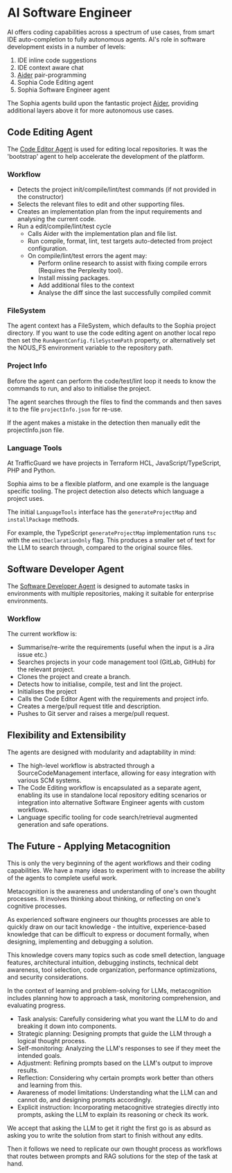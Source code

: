# AI Software Engineer

AI offers coding capabilities across a spectrum of use cases, from smart IDE auto-completion to fully autonomous agents. AI's role in software development exists in a number of levels:

1. IDE inline code suggestions
2. IDE context aware chat
3. [Aider](https://aider.chat/) pair-programming
4. Sophia Code Editing agent
5. Sophia Software Engineer agent

The Sophia agents build upon the fantastic project [Aider](https://aider.chat/), providing additional layers above it for more autonomous use cases.  


## Code Editing Agent

The [Code Editor Agent](https://github.com/TrafficGuard/nous/blob/main/src/swe/codeEditingAgent.ts) is used for editing local repositories. It was the 'bootstrap' agent to help accelerate the development of the platform.

### Workflow

- Detects the project init/compile/lint/test commands (if not provided in the constructor)
- Selects the relevant files to edit and other supporting files.
- Creates an implementation plan from the input requirements and analysing the current code.
- Run a edit/compile/lint/test cycle
    - Calls Aider with the implementation plan and file list.
    - Run compile, format, lint, test targets auto-detected from project configuration.
    - On compile/lint/test errors the agent may:
        - Perform online research to assist with fixing compile errors (Requires the Perplexity tool).
        - Install missing packages.
        - Add additional files to the context
        - Analyse the diff since the last successfully compiled commit

### FileSystem

The agent context has a FileSystem, which defaults to the Sophia project directory. If you want to use the code editing agent
on another local repo then set the `RunAgentConfig.fileSystemPath` property, or alternatively set the NOUS_FS environment variable to the repository path.

### Project Info

Before the agent can perform the code/test/lint loop it needs to know the commands to run, and also to initialise the project.

The agent searches through the files to find the commands and then saves it to the file `projectInfo.json` for re-use.

If the agent makes a mistake in the detection then manually edit the projectInfo.json file.

### Language Tools

At TrafficGuard we have projects in Terraform HCL, JavaScript/TypeScript, PHP and Python.
 
Sophia aims to be a flexible platform, and one example is the language specific tooling. The project detection also detects which language a project uses.

The initial `LanguageTools` interface has the `generateProjectMap` and `installPackage` methods.

For example, the TypeScript `generateProjectMap` implementation runs `tsc` with the `emitDeclarationOnly` flag. This produces a smaller set of text for the LLM to search through, compared to the original source files.


## Software Developer Agent

The [Software Developer Agent](https://github.com/TrafficGuard/nous/blob/main/src/swe/softwareDeveloperAgent.ts) is designed to automate tasks in environments with multiple repositories, making it suitable for enterprise environments. 

### Workflow

The current workflow is:

- Summarise/re-write the requirements (useful when the input is a Jira issue etc.)
- Searches projects in your code management tool (GitLab, GitHub) for the relevant project.
- Clones the project and create a branch.
- Detects how to initialise, compile, test and lint the project.
- Initialises the project
- Calls the Code Editor Agent with the requirements and project info.
- Creates a merge/pull request title and description.
- Pushes to Git server and raises a merge/pull request.


## Flexibility and Extensibility

The agents are designed with modularity and adaptability in mind:

- The high-level workflow is abstracted through a SourceCodeManagement interface, allowing for easy integration with various SCM systems.
- The Code Editing workflow is encapsulated as a separate agent, enabling its use in standalone local repository editing scenarios or integration into alternative Software Engineer agents with custom workflows.
- Language specific tooling for code search/retrieval augmented generation and safe operations.

## The Future - Applying Metacognition

This is only the very beginning of the agent workflows and their coding capabilities. We have a many ideas to experiment with to increase the ability of the agents to complete useful work.

Metacognition is the awareness and understanding of one's own thought processes. It involves thinking about thinking, or reflecting on one's cognitive processes.

As experienced software engineers our thoughts processes are able to quickly draw on our tacit knowledge - the intuitive, experience-based knowledge that can be difficult to express or document formally, when designing, implementing and debugging a solution.

This knowledge covers many topics such as code smell detection, language features, architectural intuition, debugging instincts, technical debt awareness, tool selection, code organization, performance optimizations, and security considerations.

In the context of learning and problem-solving for LLMs, metacognition includes planning how to approach a task, monitoring comprehension, and evaluating progress.

- Task analysis: Carefully considering what you want the LLM to do and breaking it down into components.
- Strategic planning: Designing prompts that guide the LLM through a logical thought process.
- Self-monitoring: Analyzing the LLM's responses to see if they meet the intended goals.
- Adjustment: Refining prompts based on the LLM's output to improve results.
- Reflection: Considering why certain prompts work better than others and learning from this.
- Awareness of model limitations: Understanding what the LLM can and cannot do, and designing prompts accordingly.
- Explicit instruction: Incorporating metacognitive strategies directly into prompts, asking the LLM to explain its reasoning or check its work.

We accept that asking the LLM to get it right the first go is as absurd as asking you to write the solution from start to finish without any edits.

Then it follows we need to replicate our own thought process as workflows that routes between prompts and RAG solutions for the step of the task at hand.

<!--
## AI-editing friendly code

There are some suggestions to follow to writing code that is amendable to AI editing.

TypeScript 5.5 introduced a new compiler option called [Isolated Declarations](https://devblogs.microsoft.com/typescript/announcing-typescript-5-5/#isolated-declarations)
-->